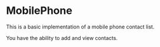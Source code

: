 # MobilePhone

This is a basic implementation of a mobile phone contact list.

You have the ability to add and view contacts.
